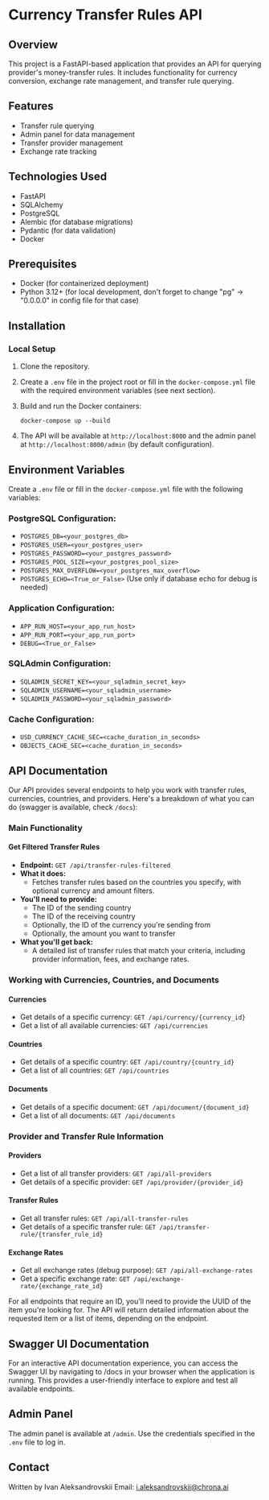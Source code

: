 # Currency Transfer Rules API

## Overview
This project is a FastAPI-based application that provides an API for querying provider's money-transfer rules. 
It includes functionality for currency conversion, exchange rate management, and transfer rule querying.

## Features
- Transfer rule querying
- Admin panel for data management
- Transfer provider management
- Exchange rate tracking

## Technologies Used
- FastAPI
- SQLAlchemy
- PostgreSQL
- Alembic (for database migrations)
- Pydantic (for data validation)
- Docker

## Prerequisites
- Docker (for containerized deployment)
- Python 3.12+ (for local development, don't forget to change "pg" -> "0.0.0.0" in config file for that case)

## Installation

### Local Setup
1. Clone the repository.

2. Create a `.env` file in the project root or fill in the `docker-compose.yml` file with the required environment variables (see next section).

3. Build and run the Docker containers:
   ```
   docker-compose up --build
   ```

4. The API will be available at `http://localhost:8000` and the admin panel at `http://localhost:8000/admin` (by default configuration).

## Environment Variables

Create a `.env` file or fill in the `docker-compose.yml` file with the following variables:

### PostgreSQL Configuration:
- `POSTGRES_DB=<your_postgres_db>`
- `POSTGRES_USER=<your_postgres_user>`
- `POSTGRES_PASSWORD=<your_postgres_password>`
- `POSTGRES_POOL_SIZE=<your_postgres_pool_size>`
- `POSTGRES_MAX_OVERFLOW=<your_postgres_max_overflow>`
- `POSTGRES_ECHO=<True_or_False>` (Use only if database echo for debug is needed)

### Application Configuration:
- `APP_RUN_HOST=<your_app_run_host>`
- `APP_RUN_PORT=<your_app_run_port>`
- `DEBUG=<True_or_False>`

### SQLAdmin Configuration:
- `SQLADMIN_SECRET_KEY=<your_sqladmin_secret_key>`
- `SQLADMIN_USERNAME=<your_sqladmin_username>`
- `SQLADMIN_PASSWORD=<your_sqladmin_password>`

### Cache Configuration:
- `USD_CURRENCY_CACHE_SEC=<cache_duration_in_seconds>`
- `OBJECTS_CACHE_SEC=<cache_duration_in_seconds>`

## API Documentation

Our API provides several endpoints to help you work with transfer rules, currencies, countries, and providers. 
Here's a breakdown of what you can do (swagger is available, check `/docs`):

### Main Functionality

#### Get Filtered Transfer Rules
- **Endpoint:** `GET /api/transfer-rules-filtered`
- **What it does:** 
  - Fetches transfer rules based on the countries you specify, with optional currency and amount filters.
- **You'll need to provide:**
  - The ID of the sending country
  - The ID of the receiving country
  - Optionally, the ID of the currency you're sending from
  - Optionally, the amount you want to transfer
- **What you'll get back:** 
  - A detailed list of transfer rules that match your criteria, including provider information, fees, and exchange rates.

### Working with Currencies, Countries, and Documents

#### Currencies
- Get details of a specific currency: `GET /api/currency/{currency_id}`
- Get a list of all available currencies: `GET /api/currencies`

#### Countries
- Get details of a specific country: `GET /api/country/{country_id}`
- Get a list of all countries: `GET /api/countries`

#### Documents
- Get details of a specific document: `GET /api/document/{document_id}`
- Get a list of all documents: `GET /api/documents`

### Provider and Transfer Rule Information

#### Providers
- Get a list of all transfer providers: `GET /api/all-providers`
- Get details of a specific provider: `GET /api/provider/{provider_id}`

#### Transfer Rules
- Get all transfer rules: `GET /api/all-transfer-rules`
- Get details of a specific transfer rule: `GET /api/transfer-rule/{transfer_rule_id}`

#### Exchange Rates
- Get all exchange rates (debug purpose): `GET /api/all-exchange-rates`
- Get a specific exchange rate: `GET /api/exchange-rate/{exchange_rate_id}`

For all endpoints that require an ID, you'll need to provide the UUID of the item you're looking for. 
The API will return detailed information about the requested item or a list of items, depending on the endpoint.

## Swagger UI Documentation
For an interactive API documentation experience, you can access the Swagger UI by navigating to /docs in your browser
when the application is running. This provides a user-friendly interface to explore and test all available endpoints.

## Admin Panel
The admin panel is available at `/admin`. Use the credentials specified in the `.env` file to log in.


## Contact
Written by Ivan Aleksandrovskii Email: i.aleksandrovskii@chrona.ai